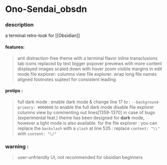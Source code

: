 # Ono-Sendai_obsdn

### description
a terminal retro-look for [[Obsidian]]


#### features:

> anti distraction-free theme with a terminal flavor
> inline transclusions
> tab icons replaced by text
> bigger popover previews with more content displayed
> images scaled down with hover zoom
> visible margins in edit mode
> file explorer: columns view
> file explorer: wrap long file names
> aligned footnotes suptext for consistent leading


#### protips :
> full dark mode : enable dark mode & change line 17 to : `--background-primary: #000000` to enable the full dark mode
> disable file explorer columns view by commenting out lines[1359-1370] in case of bugs (experimental feat.)
> theme has been designed for **dark** mode, however a light mode is also available.
> for the file explorer : you can replace the `backslash` with a `slash` at line 535 : replace `content: "\\"` with `content: "\/"` 	

### warning :
> user-unfriendly UI, not recommended for obsidian beginners


